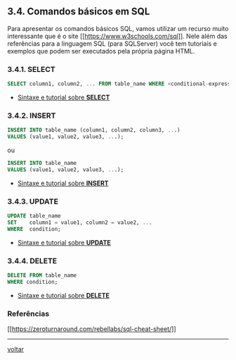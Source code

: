 ## 3.4. Comandos básicos em SQL

Para apresentar os comandos básicos SQL, vamos utilizar um recurso muito interessante que é o site [[https://www.w3schools.com/sql]]. Nele além das referências para a linguagem SQL (para SQLServer) você tem tutoriais e exemplos que podem ser executados pela própria página HTML. 

### 3.4.1. SELECT
```sql
SELECT column1, column2, ... FROM table_name WHERE <conditional-expression> ORDER BY <columns-expressions> [ASC|DESC];
```

* [Sintaxe e tutorial sobre **SELECT** ](https://www.w3schools.com/sql/sql_select.asp)

### 3.4.2. INSERT
```sql
INSERT INTO table_name (column1, column2, column3, ...)
VALUES (value1, value2, value3, ...);
```
ou
```sql
INSERT INTO table_name
VALUES (value1, value2, value3, ...);
```

* [Sintaxe e tutorial sobre **INSERT** ](https://www.w3schools.com/sql/sql_insert.asp)


### 3.4.3. UPDATE
```sql
UPDATE table_name
SET    column1 = value1, column2 = value2, ...
WHERE  condition;
```

* [Sintaxe e tutorial sobre **UPDATE** ](https://www.w3schools.com/sql/sql_update.asp)


### 3.4.4. DELETE
```sql
DELETE FROM table_name
WHERE condition;
```

* [Sintaxe e tutorial sobre **DELETE** ](https://www.w3schools.com/sql/sql_delete.asp)


### Referências

[[https://zeroturnaround.com/rebellabs/sql-cheat-sheet/]]


***

[voltar](https://github.com/josemarsilva/treina-sql-I/wiki/3.-Comandos-SQL)

